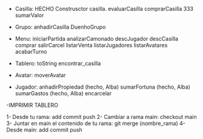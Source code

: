 - Casilla:
  HECHO Construsctor casilla.
  evaluarCasilla
  comprarCasilla  333
  sumarValor
- Grupo:
  anhadirCasilla
  DuenhoGrupo

- Menu:
  iniciarPartida
  analizarCamonado
  descJugador
  descCasilla
  comprar
  salirCarcel
  listarVenta
  listarJugadores
  listarAvatares
  acabarTurno

- Tablero:
  toString
  encontrar_casilla

- Avatar:
  moverAvatar

- Jugador:
  anhadirPropiedad (hecho, Alba)
  sumarFortuna (hecho, Alba)
  sumarGastos (hecho, Alba)
  encarcelar

-IMPRIMIR TABLERO


1- Desde tu rama: add commit push
2- Cambiar a rama main: checkout main
3- Juntar en main el contenido de tu rama: git merge (nombre_rama)
4- Desde main: add commit push